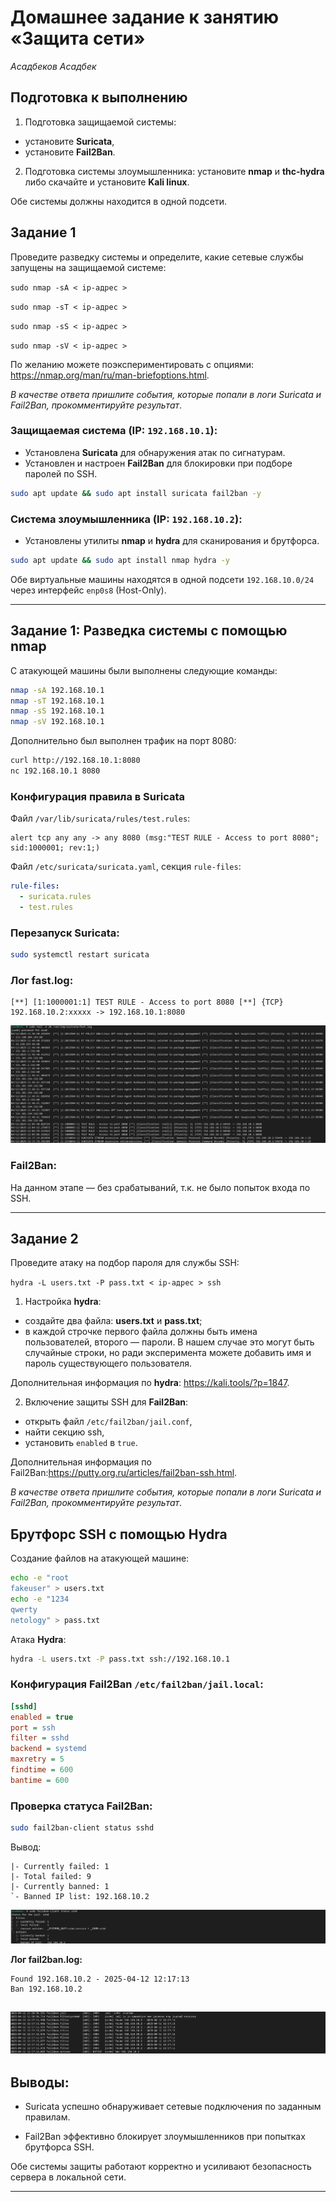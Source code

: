 # Домашнее задание к занятию «Защита сети»
*Асадбеков Асадбек*

## Подготовка к выполнению

1. Подготовка защищаемой системы:

- установите **Suricata**,
- установите **Fail2Ban**.

2. Подготовка системы злоумышленника: установите **nmap** и **thc-hydra** либо скачайте и установите **Kali linux**.

Обе системы должны находится в одной подсети.

## Задание 1
Проведите разведку системы и определите, какие сетевые службы запущены на защищаемой системе:

`sudo nmap -sA < ip-адрес >`

`sudo nmap -sT < ip-адрес >`

`sudo nmap -sS < ip-адрес >`

`sudo nmap -sV < ip-адрес >`

По желанию можете поэкспериментировать с опциями: https://nmap.org/man/ru/man-briefoptions.html.

*В качестве ответа пришлите события, которые попали в логи Suricata и Fail2Ban, прокомментируйте результат*.

### Защищаемая система (IP: `192.168.10.1`):
- Установлена **Suricata** для обнаружения атак по сигнатурам.
- Установлен и настроен **Fail2Ban** для блокировки при подборе паролей по SSH.

```bash
sudo apt update && sudo apt install suricata fail2ban -y
```

### Система злоумышленника (IP: `192.168.10.2`):
- Установлены утилиты **nmap** и **hydra** для сканирования и брутфорса.

```bash
sudo apt update && sudo apt install nmap hydra -y
```

Обе виртуальные машины находятся в одной подсети `192.168.10.0/24` через интерфейс `enp0s8` (Host-Only).

---

## Задание 1: Разведка системы с помощью nmap

С атакующей машины были выполнены следующие команды:

```bash
nmap -sA 192.168.10.1
nmap -sT 192.168.10.1
nmap -sS 192.168.10.1
nmap -sV 192.168.10.1
```

Дополнительно был выполнен трафик на порт 8080:

```bash
curl http://192.168.10.1:8080
nc 192.168.10.1 8080
```

### Конфигурация правила в Suricata

Файл `/var/lib/suricata/rules/test.rules`:

```suricata
alert tcp any any -> any 8080 (msg:"TEST RULE - Access to port 8080"; sid:1000001; rev:1;)
```

Файл `/etc/suricata/suricata.yaml`, секция `rule-files`:

```yaml
rule-files:
  - suricata.rules
  - test.rules
```

### Перезапуск Suricata:

```bash
sudo systemctl restart suricata
```

### Лог fast.log:

```
[**] [1:1000001:1] TEST RULE - Access to port 8080 [**] {TCP} 192.168.10.2:xxxxx -> 192.168.10.1:8080
```

![alt text](https://github.com/asad-bekov/hw-18/blob/main/img/1.png)

### Fail2Ban:

На данном этапе — без срабатываний, т.к. не было попыток входа по SSH.

---

## Задание 2

Проведите атаку на подбор пароля для службы SSH:

`hydra -L users.txt -P pass.txt < ip-адрес > ssh`

1. Настройка **hydra**:

- создайте два файла: **users.txt** и **pass.txt**;
- в каждой строчке первого файла должны быть имена пользователей, второго — пароли. В нашем случае это могут быть случайные строки, но ради эксперимента можете добавить имя и пароль существующего пользователя.

Дополнительная информация по **hydra**: https://kali.tools/?p=1847.

2. Включение защиты SSH для **Fail2Ban**:

- открыть файл `/etc/fail2ban/jail.conf`,
- найти секцию ssh,
- установить `enabled` в `true`.

Дополнительная информация по Fail2Ban:https://putty.org.ru/articles/fail2ban-ssh.html.

*В качестве ответа пришлите события, которые попали в логи Suricata и Fail2Ban, прокомментируйте результат*.

## Брутфорс SSH с помощью Hydra

Создание файлов на атакующей машине:

```bash
echo -e "root
fakeuser" > users.txt
echo -e "1234
qwerty
netology" > pass.txt
```

Атака **Hydra**:

```bash
hydra -L users.txt -P pass.txt ssh://192.168.10.1
```

### Конфигурация Fail2Ban `/etc/fail2ban/jail.local`:

```ini
[sshd]
enabled = true
port = ssh
filter = sshd
backend = systemd
maxretry = 5
findtime = 600
bantime = 600
```

### Проверка статуса Fail2Ban:

```bash
sudo fail2ban-client status sshd
```

Вывод:
```
|- Currently failed: 1
|- Total failed: 9
|- Currently banned: 1
`- Banned IP list: 192.168.10.2
```

![alt text](https://github.com/asad-bekov/hw-18/blob/main/img/2.png)

**Лог fail2ban.log:**
```
Found 192.168.10.2 - 2025-04-12 12:17:13
Ban 192.168.10.2
```
![alt text](https://github.com/asad-bekov/hw-18/blob/main/img/3.png)
---

## Выводы:

- Suricata успешно обнаруживает сетевые подключения по заданным правилам.

- Fail2Ban эффективно блокирует злоумышленников при попытках брутфорса SSH.

Обе системы защиты работают корректно и усиливают безопасность сервера в локальной сети.

---

